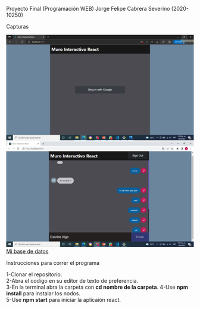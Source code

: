 Proyecto Final (Programación WEB) Jorge Felipe Cabrera Severino (2020-10250)

Capturas

![Sing in ](Sing_in.png)
![Mi Muro Interactivo](Muro.png)
[Mi base de datos](BasedeDatos.png)

Instrucciones para correr el programa

1-Clonar el repositorio.  
2-Abra el codigo en su editor de texto de preferencia.  
3-En la terminal abra la carpeta con **cd nombre de la carpeta**. 
4-Use **npm install** para instalar los  nodos.   
5-Use **npm start** para iniciar la aplicaión react.  
